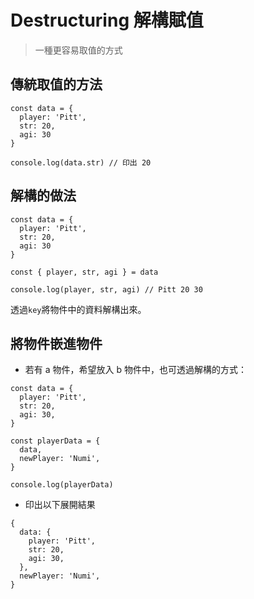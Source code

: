 # Destructuring 解構賦值

> 一種更容易取值的方式

## 傳統取值的方法

```
const data = {
  player: 'Pitt',
  str: 20,
  agi: 30
}

console.log(data.str) // 印出 20
```

## 解構的做法

```
const data = {
  player: 'Pitt',
  str: 20,
  agi: 30
}

const { player, str, agi } = data

console.log(player, str, agi) // Pitt 20 30
```
透過`key`將物件中的資料解構出來。

## 將物件嵌進物件
- 若有 a 物件，希望放入 b 物件中，也可透過解構的方式：

```
const data = {
  player: 'Pitt',
  str: 20,
  agi: 30,
}

const playerData = {
  data,
  newPlayer: 'Numi',
}

console.log(playerData)
```
* 印出以下展開結果

```
{
  data: {
    player: 'Pitt',
    str: 20,
    agi: 30,
  },
  newPlayer: 'Numi',
}
```

